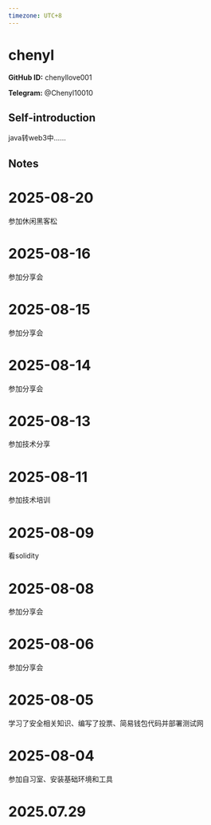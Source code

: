 ```yaml
---
timezone: UTC+8
---
```


# chenyl

**GitHub ID:** chenyllove001

**Telegram:** @Chenyl10010

## Self-introduction

java转web3中……

## Notes

<!-- Content_START -->
# 2025-08-20

参加休闲黑客松

# 2025-08-16

参加分享会

# 2025-08-15

参加分享会

# 2025-08-14

参加分享会

# 2025-08-13

参加技术分享

# 2025-08-11

参加技术培训

# 2025-08-09

看solidity

# 2025-08-08

参加分享会

# 2025-08-06

参加分享会

# 2025-08-05

学习了安全相关知识、编写了投票、简易钱包代码并部署测试网

# 2025-08-04

参加自习室、安装基础环境和工具


# 2025.07.29


<!-- Content_END -->

